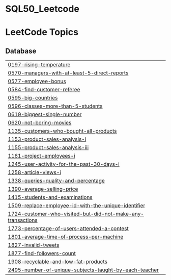 # SQL50_Leetcode

<!---LeetCode Topics Start-->
# LeetCode Topics
## Database
|  |
| ------- |
| [0197-rising-temperature](https://github.com/rabbiya987/SQL50_Leetcode/tree/master/0197-rising-temperature) |
| [0570-managers-with-at-least-5-direct-reports](https://github.com/rabbiya987/SQL50_Leetcode/tree/master/0570-managers-with-at-least-5-direct-reports) |
| [0577-employee-bonus](https://github.com/rabbiya987/SQL50_Leetcode/tree/master/0577-employee-bonus) |
| [0584-find-customer-referee](https://github.com/rabbiya987/SQL50_Leetcode/tree/master/0584-find-customer-referee) |
| [0595-big-countries](https://github.com/rabbiya987/SQL50_Leetcode/tree/master/0595-big-countries) |
| [0596-classes-more-than-5-students](https://github.com/rabbiya987/SQL50_Leetcode/tree/master/0596-classes-more-than-5-students) |
| [0619-biggest-single-number](https://github.com/rabbiya987/SQL50_Leetcode/tree/master/0619-biggest-single-number) |
| [0620-not-boring-movies](https://github.com/rabbiya987/SQL50_Leetcode/tree/master/0620-not-boring-movies) |
| [1135-customers-who-bought-all-products](https://github.com/rabbiya987/SQL50_Leetcode/tree/master/1135-customers-who-bought-all-products) |
| [1153-product-sales-analysis-i](https://github.com/rabbiya987/SQL50_Leetcode/tree/master/1153-product-sales-analysis-i) |
| [1155-product-sales-analysis-iii](https://github.com/rabbiya987/SQL50_Leetcode/tree/master/1155-product-sales-analysis-iii) |
| [1161-project-employees-i](https://github.com/rabbiya987/SQL50_Leetcode/tree/master/1161-project-employees-i) |
| [1245-user-activity-for-the-past-30-days-i](https://github.com/rabbiya987/SQL50_Leetcode/tree/master/1245-user-activity-for-the-past-30-days-i) |
| [1258-article-views-i](https://github.com/rabbiya987/SQL50_Leetcode/tree/master/1258-article-views-i) |
| [1338-queries-quality-and-percentage](https://github.com/rabbiya987/SQL50_Leetcode/tree/master/1338-queries-quality-and-percentage) |
| [1390-average-selling-price](https://github.com/rabbiya987/SQL50_Leetcode/tree/master/1390-average-selling-price) |
| [1415-students-and-examinations](https://github.com/rabbiya987/SQL50_Leetcode/tree/master/1415-students-and-examinations) |
| [1509-replace-employee-id-with-the-unique-identifier](https://github.com/rabbiya987/SQL50_Leetcode/tree/master/1509-replace-employee-id-with-the-unique-identifier) |
| [1724-customer-who-visited-but-did-not-make-any-transactions](https://github.com/rabbiya987/SQL50_Leetcode/tree/master/1724-customer-who-visited-but-did-not-make-any-transactions) |
| [1773-percentage-of-users-attended-a-contest](https://github.com/rabbiya987/SQL50_Leetcode/tree/master/1773-percentage-of-users-attended-a-contest) |
| [1801-average-time-of-process-per-machine](https://github.com/rabbiya987/SQL50_Leetcode/tree/master/1801-average-time-of-process-per-machine) |
| [1827-invalid-tweets](https://github.com/rabbiya987/SQL50_Leetcode/tree/master/1827-invalid-tweets) |
| [1877-find-followers-count](https://github.com/rabbiya987/SQL50_Leetcode/tree/master/1877-find-followers-count) |
| [1908-recyclable-and-low-fat-products](https://github.com/rabbiya987/SQL50_Leetcode/tree/master/1908-recyclable-and-low-fat-products) |
| [2495-number-of-unique-subjects-taught-by-each-teacher](https://github.com/rabbiya987/SQL50_Leetcode/tree/master/2495-number-of-unique-subjects-taught-by-each-teacher) |
<!---LeetCode Topics End-->
